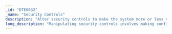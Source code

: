 ```yaml
---
_id: "DTE0032"
_name: "Security Controls"
description: "Alter security controls to make the system more or less vulnerable to attack."
long_description: "Manipulating security controls involves making configuration changes to the security settings of a system including things like modifying Group Policies, disabling/enabling autorun for removable media, and tightening or relaxing system firewalls, etc."
---
```


